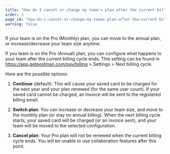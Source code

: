 ```yaml
---
title: "How do I cancel or change my team's plan after the current billing cycle ends?"
order: 3
page_id: "how-do-i-cancel-or-change-my-teams-plan-after-the-current-billing-cycle-ends"
warning: false
---
```

If your team is on the Pro (Monthly) plan, you can move to the annual plan, or increase/decrease your team size anytime.

If you team is on the Pro (Annual) plan, you can configure what happens to your team after the current billing cycle ends. This setting can be found in https://app.getpostman.com/pay/billing > Settings > Next billing cycle.

Here are the possible options:

1. **Continue** (default): This will cause your saved card to be charged for the next year and your plan renewed (for the same user count). If your saved card cannot be charged, an invoice will be sent to the registered billing email.

2. **Switch plan**: You can increase or decrease your team size, and move to the monthly plan (or stay on annual billing). When the next billing cycle starts, your saved card will be charged (or an invoice sent), and your team will be moved to the selected configuration.

3. **Cancel plan**: Your Pro plan will not be renewed when the current billing cycle ends. You will be unable to use collaboration features after this point.
